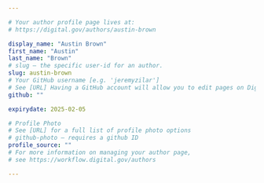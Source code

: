 ```yaml
---

# Your author profile page lives at:
# https://digital.gov/authors/austin-brown

display_name: "Austin Brown"
first_name: "Austin"
last_name: "Brown"
# slug — the specific user-id for an author.
slug: austin-brown
# Your GitHub username [e.g. 'jeremyzilar']
# See [URL] Having a GitHub account will allow you to edit pages on DigitalGov. The image used in your GitHub account can also be used to populate your digital.gov profile photo.
github: ""

expirydate: 2025-02-05

# Profile Photo
# See [URL] for a full list of profile photo options
# github-photo — requires a github ID
profile_source: ""
# For more information on managing your author page,
# see https://workflow.digital.gov/authors

---
```


